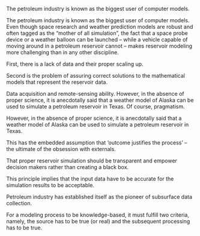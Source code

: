 

The petroleum industry is known as the biggest user of computer models.

The petroleum industry is known as the biggest user of computer models. Even though space research and weather prediction models are robust and often tagged as the “mother of all simulation”, the fact that a space probe device or a weather balloon can be launched – while a vehicle capable of moving around in a petroleum reservoir cannot – makes reservoir modeling more challenging than in any other discipline.

First, there is a lack of data and their proper scaling up.

Second is the problem of assuring correct solutions to the mathematical models that represent the reservoir data.

Data acquisition and remote-sensing ability. However, in the absence of proper science, it is anecdotally said that a weather model of Alaska can be used to simulate a petroleum reservoir in Texas. Of course, pragmatism.

However, in the absence of proper science, it is anecdotally said that a weather model of Alaska can be used to simulate a petroleum reservoir in Texas.

This has the embedded assumption that ‘outcome justifies the process’ – the ultimate of the obsession with externals.

That proper reservoir simulation should be transparent and empower decision makers rather than creating a black box.

This principle implies that the input data have to be accurate for the simulation results to be acceptable.

Petroleum industry has established itself as the pioneer of subsurface data collection.

For a modeling process to be knowledge-based, it must fulfill two criteria, namely, the source has to be true (or real) and the subsequent processing has to be true.



